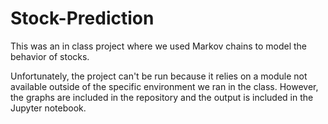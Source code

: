# Stock-Prediction
This was an in class project where we used Markov chains to model the behavior of stocks.

Unfortunately, the project can't be run because it relies on a module not available outside of 
the specific environment we ran in the class. However, the graphs are included in the repository
and the output is included in the Jupyter notebook.
